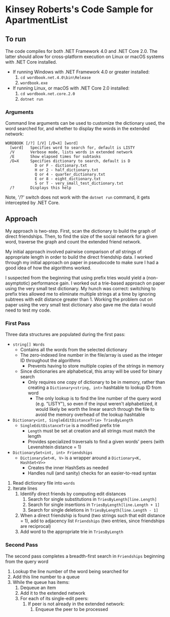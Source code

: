 # Kinsey Roberts's Code Sample for ApartmentList

## To run

The code compiles for both .NET Framework 4.0 and .NET Core 2.0. 
The latter should allow for cross-platform execution on Linux or macOS systems with .NET Core installed.

* If running Windows with .NET Framework 4.0 or greater installed: 
    1. `cd wordbook.net.4.0\bin\Release`
    2. `wordbook.exe`
* If running Linux, or macOS with .NET Core 2.0 installed:
    1. `cd wordbook.net.core.2.0`
    2. `dotnet run`

### Arguments

Command line arguments can be used to customize the dictionary used, the word searched for, and whether to display the words in the extended network:

    WORDBOOK [/?] [/V] [/D=X] [word]
      [word]   Specifies word to search for, default is LISTY
      /V       Verbose mode, lists words in extended network
      /E       Show elapsed times for subtasks
      /D=X     Specifies dictionary to search, default is D
                 D or F - dictionary.txt
                 H or 2 - half_dictionary.txt
                 Q or 4 - quarter_dictionary.txt
                 E or 8 - eight_dictionary.txt
                 S or T - very_small_test_dictionary.txt
      /?       Displays this help

Note, '/?' switch does not work with the `dotnet run` command, it gets intercepted by .NET Core.

## Approach

My approach is two-step. First, scan the dictionary to build the graph of direct friendships. Then, to find the size of the social network for a given word, traverse the graph and count the extended friend network.

My initial approach involved pairwise comparison of *all* strings of appropriate length in order to build the direct friendship data. I worked through my initial approach on paper in pseudocode to make sure I had a good idea of how the algorithms worked.

I suspected from the beginning that using prefix tries would yield a (non-asymptotic) performance gain. I worked out a trie-based approach on paper using the very small test dictionary. My hunch was correct: switching to prefix tries allowed me to eliminate multiple strings at a time by ignoring subtrees with edit distance greater than 1. Working the problem out on paper using the very small test dictionary also gave me the data I would need to test my code. 

### First Pass

Three data structures are populated during the first pass:

*   `string[] Words`
    *   Contains all the words from the selected dictionary
    *   The zero-indexed line number in the file/array is used as the integer ID throughout the algorithms
        *   Prevents having to store multiple copies of the strings in memory
    *   Since dictionaries are alphabetical, this array will be used for binary search
        *   Only requires one copy of dictionary to be in memory, rather than creating a `Dictionary<string, int>` hashtable to lookup ID from word
            *   The only lookup is to find the line number of the query word (e.g. "LISTY"), so even if the input weren't alphabetized, it would likely be worth the linear search through the file to avoid the memory overhead of the lookup hashtable
*   `Dictionary<int, SingleEditDistanceTrie> TriesByLength`
    *   `SingleEditDistanceTrie` is a modified prefix trie
        *   `Length` must be set at creation and all strings must match the length
        *   Provides specialized traversals to find a given words' peers (with Levenshtein distance = 1)
*   `DictionarySet<int, int> Friendships`
    *   `DictionarySet<K, V>` is a wrapper around a `Dictionary<K, HashSet<V>>`
        *   Creates the inner HashSets as needed
        *   Handles null (and sanity) checks for an easier-to-read syntax

1.  Read dictionary file into `words`
2.  Iterate lines
    1. Identify direct friends by computing edit distances
        1.  Search for single substitutions in `TriesByLength[line.Length]`
        2.  Search for single insertions in `TriesByLength[line.Length + 1]`
        3.  Search for single deletions in `TriesByLength[line.Length - 1]`
    2.  When a direct friendship is found (two strings such that edit distance = 1), add to adjacency list `Friendships` (two entries, since friendships are reciprocal)
    3.  Add word to the appropriate trie in `TriesByLength`

### Second Pass

The second pass completes a breadth-first search in `Friendships` beginning from the query word

1.  Lookup the line number of the word being searched for
2.  Add this line number to a queue
3.  While the queue has items:
    1.  Dequeue an item
    2.  Add it to the extended network
    3.  For each of its single-edit peers:
        1.  If peer is not already in the extended network:
            1.  Enqueue the peer to be processed
